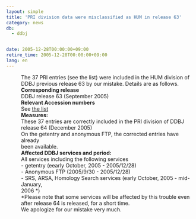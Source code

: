 ```yaml
---
layout: simple
title: 'PRI division data were misclassified as HUM in release 63'
category: news
db:
  - ddbj


date: 2005-12-28T00:00:00+09:00
retire_time: 2005-12-28T00:00:00+09:00
lang: en
---
```


<html>
<dd>The 37 PRI entries (see the list) were included in the HUM division of DDBJ previous release 63 by our mistake. Details are as follows.
<dd><b>Corresponding release</b><br> DDBJ release 63 (September 2005)
<dd><b>Relevant Accession numbers</b><br> See <a href="/files/pdf/051228-list.html">the list</a>
<dd><b>Measures:</b><br> These 37 entries are correctly included in the PRI division of DDBJ<br> release 64 (December 2005)<br> On the getentry and anonymous FTP, the corrected entries have already<br> been available.
<dd><b>Affected DDBJ services and period:</b><br> All services including the following services<br> - getentry (eearly October, 2005 - 2005/12/28)<br> - Anonymous FTP (2005/9/30 - 2005/12/28)<br> - SRS, ARSA, Homology Search services (early October, 2005 - mid-January,<br> 2006 *)<br> *Please note that some services will be affected by this trouble even<br> after release 64 is released, for a short time.<br> We apologize for our mistake very much.</dd>
</dd>
</dd>
</dd>
</dd>
</html>
